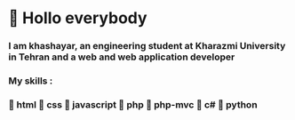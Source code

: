 # :wave: Hollo everybody
### I am khashayar, an engineering student at Kharazmi University in Tehran and a web and web application developer
### My skills :
### :large_blue_circle: html :large_blue_circle: css :large_blue_circle: javascript :large_blue_circle: php :large_blue_circle: php-mvc :large_blue_circle: c# :large_blue_circle: python
